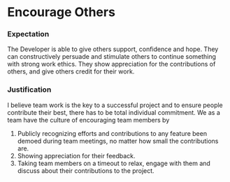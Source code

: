 # Encourage Others

### Expectation
The Developer is able to give others support, confidence and hope. They can constructively persuade and stimulate others to continue something with strong work ethics. They show appreciation for the contributions of others, and give others credit for their work.

### Justification
I believe team work is the key to a successful project and to ensure people contribute their best, there has to be total individual commitment. We as a team have the culture of encouraging team members by 

1. Publicly recognizing efforts and contributions to any feature been demoed during team meetings, no matter how small the contributions are. 
2. Showing appreciation for their feedback.
3. Taking team members on a timeout to relax, engage with them and discuss about their contributions to the project.